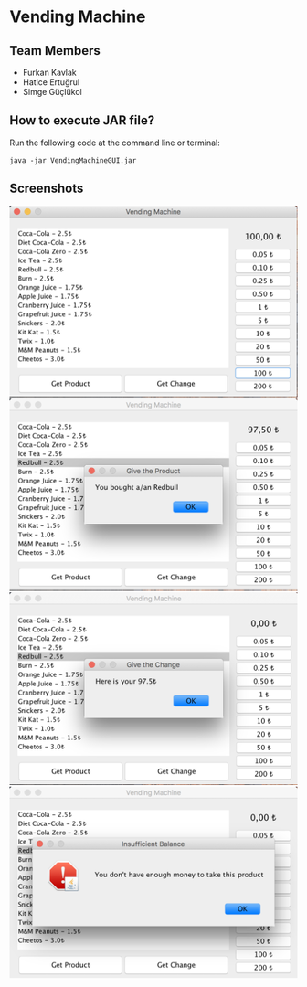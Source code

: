 # Vending Machine
## Team Members
- Furkan Kavlak
- Hatice Ertuğrul
- Simge Güçlükol

## How to execute JAR file?
Run the following code at the command line or terminal:
```
java -jar VendingMachineGUI.jar
```

## Screenshots
![Alt text](/Screenshots/screenshot-1.png?raw=true)
![Alt text](/Screenshots/screenshot-2.png?raw=true)
![Alt text](/Screenshots/screenshot-3.png?raw=true)
![Alt text](/Screenshots/screenshot-4.png?raw=true)
